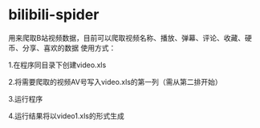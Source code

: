 # bilibili-spider
用来爬取B站视频数据，目前可以爬取视频名称、播放、弹幕、评论、收藏、硬币、分享、喜欢的数据
使用方式：

1.在程序同目录下创建video.xls

2.将需要爬取的视频AV号写入video.xls的第一列（需从第二排开始）

3.运行程序

4.运行结果将以video1.xls的形式生成
